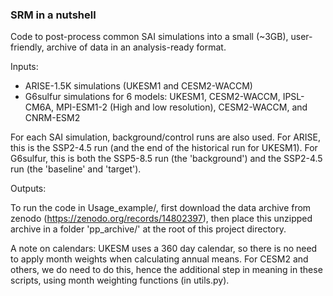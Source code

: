 ### SRM in a nutshell

Code to post-process common SAI simulations into a small (~3GB), user-friendly, archive of data in an analysis-ready format.


Inputs:
* ARISE-1.5K simulations (UKESM1 and CESM2-WACCM)
* G6sulfur simulations for 6 models: UKESM1, CESM2-WACCM, IPSL-CM6A, MPI-ESM1-2 (High and low resolution), CESM2-WACCM, and CNRM-ESM2

For each SAI simulation, background/control runs are also used. For ARISE, this is the SSP2-4.5 run (and the end of the historical run for UKESM1). For G6sulfur, this is both the SSP5-8.5 run (the 'background') and the SSP2-4.5 run (the 'baseline' and 'target').

Outputs:



To run the code in Usage_example/, first download the data archive from zenodo (https://zenodo.org/records/14802397), then place this unzipped archive in a folder 'pp_archive/' at the root of this project directory.  



A note on calendars: 
UKESM uses a 360 day calendar, so there is no need to apply month weights when calculating annual means. For CESM2 and others, we do need to do this, hence the additional step in meaning in these scripts, using month weighting functions (in utils.py).



